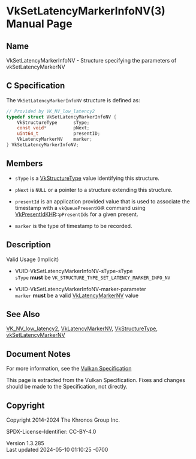 # VkSetLatencyMarkerInfoNV(3) Manual Page

## Name

VkSetLatencyMarkerInfoNV - Structure specifying the parameters of
vkSetLatencyMarkerNV



## <a href="#_c_specification" class="anchor"></a>C Specification

The `VkSetLatencyMarkerInfoNV` structure is defined as:

``` c
// Provided by VK_NV_low_latency2
typedef struct VkSetLatencyMarkerInfoNV {
    VkStructureType      sType;
    const void*          pNext;
    uint64_t             presentID;
    VkLatencyMarkerNV    marker;
} VkSetLatencyMarkerInfoNV;
```

## <a href="#_members" class="anchor"></a>Members

- `sType` is a [VkStructureType](https://registry.khronos.org/vulkan/specs/1.3-extensions/man/html/VkStructureType.html) value identifying
  this structure.

- `pNext` is `NULL` or a pointer to a structure extending this
  structure.

- `presentId` is an application provided value that is used to associate
  the timestamp with a `vkQueuePresentKHR` command using
  [VkPresentIdKHR](https://registry.khronos.org/vulkan/specs/1.3-extensions/man/html/VkPresentIdKHR.html)::`pPresentIds` for a given
  present.

- `marker` is the type of timestamp to be recorded.

## <a href="#_description" class="anchor"></a>Description

Valid Usage (Implicit)

- <a href="#VUID-VkSetLatencyMarkerInfoNV-sType-sType"
  id="VUID-VkSetLatencyMarkerInfoNV-sType-sType"></a>
  VUID-VkSetLatencyMarkerInfoNV-sType-sType  
  `sType` **must** be `VK_STRUCTURE_TYPE_SET_LATENCY_MARKER_INFO_NV`

- <a href="#VUID-VkSetLatencyMarkerInfoNV-marker-parameter"
  id="VUID-VkSetLatencyMarkerInfoNV-marker-parameter"></a>
  VUID-VkSetLatencyMarkerInfoNV-marker-parameter  
  `marker` **must** be a valid
  [VkLatencyMarkerNV](https://registry.khronos.org/vulkan/specs/1.3-extensions/man/html/VkLatencyMarkerNV.html) value

## <a href="#_see_also" class="anchor"></a>See Also

[VK_NV_low_latency2](https://registry.khronos.org/vulkan/specs/1.3-extensions/man/html/VK_NV_low_latency2.html),
[VkLatencyMarkerNV](https://registry.khronos.org/vulkan/specs/1.3-extensions/man/html/VkLatencyMarkerNV.html),
[VkStructureType](https://registry.khronos.org/vulkan/specs/1.3-extensions/man/html/VkStructureType.html),
[vkSetLatencyMarkerNV](https://registry.khronos.org/vulkan/specs/1.3-extensions/man/html/vkSetLatencyMarkerNV.html)

## <a href="#_document_notes" class="anchor"></a>Document Notes

For more information, see the <a
href="https://registry.khronos.org/vulkan/specs/1.3-extensions/html/vkspec.html#VkSetLatencyMarkerInfoNV"
target="_blank" rel="noopener">Vulkan Specification</a>

This page is extracted from the Vulkan Specification. Fixes and changes
should be made to the Specification, not directly.

## <a href="#_copyright" class="anchor"></a>Copyright

Copyright 2014-2024 The Khronos Group Inc.

SPDX-License-Identifier: CC-BY-4.0

Version 1.3.285  
Last updated 2024-05-10 01:10:25 -0700
